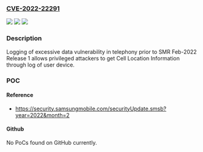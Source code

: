 ### [CVE-2022-22291](https://cve.mitre.org/cgi-bin/cvename.cgi?name=CVE-2022-22291)
![](https://img.shields.io/static/v1?label=Product&message=Samsung%20Mobile%20Devices&color=blue)
![](https://img.shields.io/static/v1?label=Version&message=n%2Fa&color=blue)
![](https://img.shields.io/static/v1?label=Vulnerability&message=CWE-779%20Logging%20of%20Excessive%20Data&color=brighgreen)

### Description

Logging of excessive data vulnerability in telephony prior to SMR Feb-2022 Release 1 allows privileged attackers to get Cell Location Information through log of user device.

### POC

#### Reference
- https://security.samsungmobile.com/securityUpdate.smsb?year=2022&month=2

#### Github
No PoCs found on GitHub currently.

